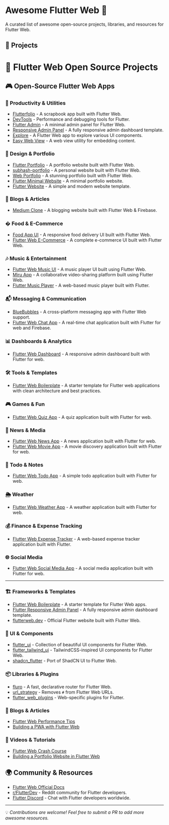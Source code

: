 # Awesome Flutter Web 🚀

A curated list of awesome open-source projects, libraries, and resources for Flutter Web.

## 🌟 Projects
# 🌟 Flutter Web Open Source Projects

## 🎮 Open-Source Flutter Web Apps

### 📖 Productivity & Utilities
- [Flutterfolio](https://github.com/gskinnerTeam/flutter-folio) - A scrapbook app built with Flutter Web.
- [DevTools](https://github.com/flutter/devtools) - Performance and debugging tools for Flutter.
- [Flutter Admin](https://github.com/cairuoyu/flutter_admin) - A minimal admin panel for Flutter Web.
- [Responsive Admin Panel](https://github.com/abuanwar072/Flutter-Responsive-Admin-Panel-or-Dashboard) - A fully responsive admin dashboard template.
- [Explore](https://github.com/sbis04/explore) - A Flutter Web app to explore various UI components.
- [Easy Web View](https://github.com/rodydavis/easy_web_view) - A web view utility for embedding content.

### 🎨 Design & Portfolio
- [Flutter Portfolio](https://github.com/Manuel8114/Flutter-Portfolio) - A portfolio website built with Flutter Web.
- [subhash-portfolio](https://github.com/subhashDev11/subhash-portfolio) - A personal website built with Flutter Web.
- [Web Portfolio](https://github.com/radyhaggag/web_portfolio_with_flutter) - A stunning portfolio built with Flutter Web.
- [Flutter Minimal Website](https://github.com/Codelessly/FlutterMinimalWebsite) - A minimal portfolio website.
- [Flutter Website](https://github.com/Codelessly/FlutterWebsite) - A simple and modern website template.

### 📰 Blogs & Articles
- [Medium Clone](https://github.com/subhashDev11/flutter_web_blog_website) - A blogging website built with Flutter Web & Firebase.

### � Food & E-Commerce
- [Food App UI](https://github.com/abuanwar072/Flutter-Web---Food-App-UI) - A responsive food delivery UI built with Flutter Web.
- [Flutter Web E-Commerce](https://github.com/abuanwar072/E-commerce-Complete-Flutter-UI) - A complete e-commerce UI built with Flutter Web.

### 🎶 Music & Entertainment
- [Flutter Web Music UI](https://github.com/imSanjaySoni/Flutter-web-Music-UI) - A music player UI built using Flutter Web.
- [Miru App](https://github.com/miru-project/miru-app) - A collaborative video-sharing platform built using Flutter Web.
- [Flutter Music Player](https://github.com/iamSahdeep/flutter_music_player) - A web-based music player built with Flutter.

### 📬 Messaging & Communication
- [BlueBubbles](https://github.com/BlueBubblesApp/bluebubbles-app?tab=readme-ov-file) - A cross-platform messaging app with Flutter Web support.
- [Flutter Web Chat App](https://github.com/rohan20/flutter-chat-app) - A real-time chat application built with Flutter for web and Firebase.

### 📊 Dashboards & Analytics
- [Flutter Web Dashboard](https://github.com/abuanwar072/Flutter-Responsive-Admin-Panel-or-Dashboard) - A responsive admin dashboard built with Flutter for web.

### 🛠️ Tools & Templates
- [Flutter Web Boilerplate](https://github.com/Flutter-Boilerplate/flutter_web_boilerplate) - A starter template for Flutter web applications with clean architecture and best practices.

### 🎮 Games & Fun
- [Flutter Web Quiz App](https://github.com/abuanwar072/Quiz-App-Flutter) - A quiz application built with Flutter for web.

### 📰 News & Media
- [Flutter Web News App](https://github.com/abuanwar072/News-App-Using-Flutter) - A news application built with Flutter for web.
- [Flutter Web Movie App](https://github.com/abuanwar072/Movie-Info-App-using-Flutter) - A movie discovery application built with Flutter for web.

### 📝 Todo & Notes
- [Flutter Web Todo App](https://github.com/abuanwar072/Todo-App-using-Flutter) - A simple todo application built with Flutter for web.

### 🌦️ Weather
- [Flutter Web Weather App](https://github.com/abuanwar072/Flutter-Weather-App) - A weather application built with Flutter for web.

### 💰 Finance & Expense Tracking
- [Flutter Web Expense Tracker](https://github.com/abuanwar072/Expense-Tracker-App) - A web-based expense tracker application built with Flutter.

### 🌐 Social Media
- [Flutter Web Social Media App](https://github.com/abuanwar072/Social-Media-App-Flutter) - A social media application built with Flutter for web.

---

### 🏗 Frameworks & Templates
- [Flutter Web Boilerplate](https://github.com/pinglinh/flutter-web-boilerplate) - A starter template for Flutter Web apps.
- [Flutter Responsive Admin Panel](https://github.com/abuanwar072/Flutter-Responsive-Admin-Panel-or-Dashboard) - A fully responsive admin dashboard template.
- [flutterweb.dev](https://github.com/flutter/website) - Official Flutter website built with Flutter Web.

### 🎨 UI & Components
- [flutter_ui](https://github.com/tienpx/flutter_ui) - Collection of beautiful UI components for Flutter Web.
- [flutter_tailwind_ui](https://github.com/fayaz07/flutter_tailwind_ui) - TailwindCSS-inspired UI components for Flutter Web.
- [shadcn_flutter](https://github.com/example/shadcn_flutter) - Port of ShadCN UI to Flutter Web.

### 📦 Libraries & Plugins
- [fluro](https://github.com/lukepighetti/fluro) - A fast, declarative router for Flutter Web.
- [url_strategy](https://pub.dev/packages/url_strategy) - Removes `#` from Flutter Web URLs.
- [flutter_web_plugins](https://pub.dev/packages/flutter_web_plugins) - Web-specific plugins for Flutter.

### 📰 Blogs & Articles
- [Flutter Web Performance Tips](https://medium.com/flutter/optimizing-flutter-for-the-web-8e3d46a2b945)
- [Building a PWA with Flutter Web](https://medium.com/flutter/building-a-pwa-with-flutter-web-73eb75f0e158)

### 🎥 Videos & Tutorials
- [Flutter Web Crash Course](https://www.youtube.com/watch?v=Z2zUCJAkpZA)
- [Building a Portfolio Website in Flutter Web](https://www.youtube.com/watch?v=6r0zJLUuvT8)

## 🌍 Community & Resources
- [Flutter Web Official Docs](https://docs.flutter.dev/platform-integration/web)
- [r/FlutterDev](https://www.reddit.com/r/flutterdev/) - Reddit community for Flutter developers.
- [Flutter Discord](https://discord.com/invite/flutter) - Chat with Flutter developers worldwide.

---

💡 *Contributions are welcome! Feel free to submit a PR to add more awesome resources.*
